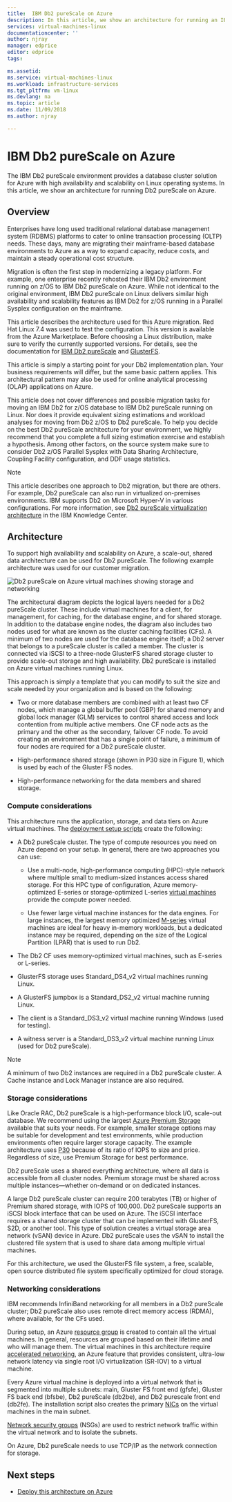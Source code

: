 ```yaml
---
title:  IBM Db2 pureScale on Azure
description: In this article, we show an architecture for running an IBM Db2 pureScale environment on Azure.
services: virtual-machines-linux
documentationcenter: ''
author: njray
manager: edprice
editor: edprice
tags:

ms.assetid: 
ms.service: virtual-machines-linux
ms.workload: infrastructure-services
ms.tgt_pltfrm: vm-linux
ms.devlang: na
ms.topic: article
ms.date: 11/09/2018
ms.author: njray

---
```


# IBM Db2 pureScale on Azure

The IBM Db2 pureScale environment provides a database cluster solution for Azure with high availability and scalability on Linux operating systems. In this article, we show an architecture for running Db2 pureScale on Azure.

## Overview

Enterprises have long used traditional relational database management system (RDBMS) platforms to cater to online transaction processing (OLTP) needs. These days, many are migrating their mainframe-based database environments to Azure as a way to expand capacity, reduce costs, and maintain a steady operational cost structure.

Migration is often the first step in modernizing a legacy platform. For example, one enterprise recently rehosted their IBM Db2 environment running on z/OS to
IBM Db2 pureScale on Azure. While not identical to the original environment, IBM Db2 pureScale on Linux delivers similar high availability and scalability features as IBM Db2 for z/OS running in a Parallel Sysplex configuration on the mainframe.

This article describes the architecture used for this Azure migration. Red Hat Linux 7.4 was used to test the configuration. This version is available from the Azure Marketplace. Before choosing a Linux distribution, make sure to verify the currently supported versions. For details, see the documentation for [IBM Db2 pureScale](https://www.ibm.com/support/knowledgecenter/SSEPGG) and [GlusterFS](https://docs.gluster.org/en/latest/).

This article is simply a starting point for your Db2 implementation plan. Your business requirements will differ, but the same basic pattern applies. This architectural pattern may also be used for online analytical processing (OLAP) applications on Azure.

This article does not cover differences and possible migration tasks for moving an IBM Db2 for z/OS database to IBM Db2 pureScale running on Linux. Nor does it provide equivalent sizing estimations and workload analyses for moving from Db2 z/OS to Db2 pureScale. To help you decide on the best Db2 pureScale architecture for your environment, we highly recommend that you complete a full sizing estimation exercise and establish a hypothesis. Among other factors, on the source system make sure to consider Db2 z/OS Parallel Sysplex with Data Sharing Architecture, Coupling Facility configuration, and DDF usage statistics.

> [!NOTE]
> This article describes one approach to Db2 migration, but there are others. For example, Db2 pureScale can also run in virtualized on-premises environments. IBM supports Db2 on Microsoft Hyper-V in various configurations. For more information, see [Db2 pureScale virtualization architecture](https://www.ibm.com/support/knowledgecenter/en/SSEPGG_11.1.0/com.ibm.db2.luw.qb.server.doc/doc/r0061462.html) in the IBM Knowledge Center.

## Architecture

To support high availability and scalability on Azure, a scale-out, shared data architecture can be used for Db2 pureScale. The following example architecture was used for our customer migration.

![](media/db2-purescale-on-azure/pureScaleArchitecture.png "Db2 pureScale on Azure virtual machines showing storage and networking")


The architectural diagram depicts the logical layers needed for a Db2 pureScale cluster. These include virtual machines for a client, for management, for caching, for the database engine, and for shared storage. In addition to the database engine nodes, the diagram also includes two nodes used for what are known as the cluster caching facilities (CFs). A minimum of two nodes are used for the database engine itself; a Db2 server that belongs to a pureScale cluster is called a member. The cluster is connected via iSCSI to a three-node GlusterFS shared storage cluster to provide scale-out storage and high availability. Db2 pureScale is installed on Azure virtual machines running Linux.

This approach is simply a template that you can modify to suit the size and scale needed by your organization and is based on the following:

-   Two or more database members are combined with at least two CF nodes, which manage a global buffer pool (GBP) for shared memory and global lock manager (GLM) services to control shared access and lock contention from multiple active members. One CF node acts as the primary and the other as the secondary, failover CF node. To avoid creating an environment that has a single point of failure, a minimum of four nodes are required for a Db2 pureScale cluster.

-   High-performance shared storage (shown in P30 size in Figure 1), which is used by each of the Gluster FS nodes.

-   High-performance networking for the data members and shared storage.

### Compute considerations

This architecture runs the application, storage, and data tiers on Azure virtual machines. The [deployment setup scripts](http://aka.ms/db2onazure) create the following:

-   A Db2 pureScale cluster. The type of compute resources you need on Azure depend on your setup. In general, there are two approaches you can use:

    -   Use a multi-node, high-performance computing (HPC)-style network where multiple small to medium-sized instances access shared storage. For this HPC type of configuration, Azure memory-optimized E-series or storage-optimized L-series [virtual machines](https://docs.microsoft.com/azure/virtual-machines/windows/sizes) provide the compute power needed.

    -   Use fewer large virtual machine instances for the data engines. For large instances, the largest memory optimized [M-series](https://azure.microsoft.com/pricing/details/virtual-machines/series/) virtual machines are ideal for heavy in-memory workloads, but a dedicated instance may be required, depending on the size of the Logical Partition (LPAR) that is used to run Db2.

-   The Db2 CF uses memory-optimized virtual machines, such as E-series or L-series.

-   GlusterFS storage uses Standard\_DS4\_v2 virtual machines running Linux.

-   A GlusterFS jumpbox is a Standard\_DS2\_v2 virtual machine running Linux.

-   The client is a Standard\_DS3\_v2 virtual machine running Windows (used for testing).

-   A witness server is a Standard\_DS3\_v2 virtual machine running Linux (used for Db2 pureScale).

> [!NOTE]
> A minimum of two Db2 instances are required in a Db2 pureScale cluster. A Cache instance and Lock Manager instance are also required.

### Storage considerations

Like Oracle RAC, Db2 pureScale is a high-performance block I/O, scale-out database. We recommend using the largest [Azure Premium Storage](https://docs.microsoft.com/azure/virtual-machines/windows/premium-storage) available that suits your needs. For example, smaller storage options may be suitable for development and test environments, while production environments often require larger storage capacity. The example architecture uses [P30](https://azure.microsoft.com/pricing/details/managed-disks/) because of its ratio of IOPS to size and price. Regardless of size, use Premium Storage for best performance.

Db2 pureScale uses a shared everything architecture, where all data is accessible from all cluster nodes. Premium storage must be shared across multiple instances—whether on-demand or on dedicated instances.

A large Db2 pureScale cluster can require 200 terabytes (TB) or higher of Premium shared storage, with IOPS of 100,000. Db2 pureScale supports an iSCSI block interface that can be used on Azure. The iSCSI interface requires a shared storage cluster that can be implemented with GlusterFS, S2D, or another tool. This type of solution creates a virtual storage area network (vSAN) device in Azure. Db2 pureScale uses the vSAN to install the clustered file system that is used to share data among multiple virtual machines.

For this architecture, we used the GlusterFS file system, a free, scalable, open source distributed file system specifically optimized for cloud storage.

### Networking considerations

IBM recommends InfiniBand networking for all members in a Db2 pureScale cluster; Db2 pureScale also uses remote direct memory access (RDMA), where available, for the CFs used.

During setup, an Azure [resource group](https://docs.microsoft.com/azure/azure-resource-manager/resource-group-overview) is created to contain all the virtual machines. In general, resources are grouped based on their lifetime and who will manage them. The virtual machines in this architecture require [accelerated networking](https://azure.microsoft.com/blog/maximize-your-vm-s-performance-with-accelerated-networking-now-generally-available-for-both-windows-and-linux/), an Azure feature that provides consistent, ultra-low network latency via single root I/O virtualization (SR-IOV) to a virtual machine.

Every Azure virtual machine is deployed into a virtual network that is segmented into multiple subnets: main, Gluster FS front end (gfsfe), Gluster FS back end (bfsbe), Db2 pureScale (db2be), and Db2 purescale front end (db2fe). The installation script also creates the primary [NICs](https://docs.microsoft.com/azure/virtual-machines/linux/multiple-nics) on the virtual machines in the main subnet.

[Network security groups](https://docs.microsoft.com/azure/virtual-network/virtual-networks-nsg) (NSGs) are used to restrict network traffic within the virtual network and to
isolate the subnets.

On Azure, Db2 pureScale needs to use TCP/IP as the network connection for storage.

## Next steps

-   [Deploy this architecture on Azure](deploy-ibm-db2-purescale-azure.md)

